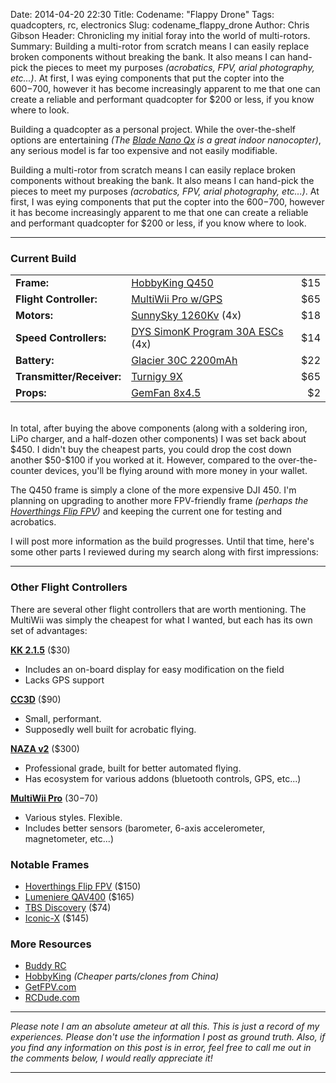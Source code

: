 Date: 2014-04-20 22:30
Title: Codename: "Flappy Drone"
Tags: quadcopters, rc, electronics
Slug: codename_flappy_drone
Author: Chris Gibson
Header: Chronicling my initial foray into the world of multi-rotors.
Summary: Building a multi-rotor from scratch means I can easily replace broken components without breaking the bank. It also means I can hand-pick the pieces to meet my purposes _(acrobatics, FPV, arial photography, etc...)_. At first, I was eying components that put the copter into the $600-$700, however it has become increasingly apparent to me that one can create a reliable and performant quadcopter for $200 or less, if you know where to look.

Building a quadcopter as a personal project. While the over-the-shelf options are entertaining _(The [Blade Nano Qx][nano_qx] is a great indoor nanocopter)_, any serious model is far too expensive and not easily modifiable.

Building a multi-rotor from scratch means I can easily replace broken components without breaking the bank. It also means I can hand-pick the pieces to meet my purposes _(acrobatics, FPV, arial photography, etc...)_. At first, I was eying components that put the copter into the $600-$700, however it has become increasingly apparent to me that one can create a reliable and performant quadcopter for $200 or less, if you know where to look.
* * *
### Current Build

| | | |
| --- | --- | ---: |
| __Frame:__ | [HobbyKing Q450][frame] | $15 |
| __Flight Controller:__ | [MultiWii Pro w/GPS][flight_controller] | $65 |
| __Motors:__ | [SunnySky 1260Kv][motors] (4x) |  $18 |
| __Speed Controllers:__ | [DYS SimonK Program 30A ESCs][esc] (4x) | $14 |
| __Battery:__ | [Glacier 30C 2200mAh][battery] | $22 |
| __Transmitter/Receiver:__ | [Turnigy 9X][transmitter] | $65 |
| __Props:__ | [GemFan 8x4.5][gemfan] | $2 |

<br/>
In total, after buying the above components (along with a soldering iron, LiPo charger, and a half-dozen other components) I was set back about $450. I didn't buy the cheapest parts, you could drop the cost down another $50-$100 if you worked at it. However, compared to the over-the-counter devices, you'll be flying around with more money in your wallet.

The Q450 frame is simply a clone of the more expensive DJI 450. I'm planning on upgrading to another more FPV-friendly frame _(perhaps the [Hoverthings Flip FPV][flip_fpv])_ and keeping the current one for testing and acrobatics.

I will post more information as the build progresses. Until that time, here's some other parts I reviewed during my search along with first impressions:
* * *
### Other Flight Controllers
There are several other flight controllers that are worth mentioning. The MultiWii was simply the cheapest for what I wanted, but each has its own set of advantages:

 __[KK 2.1.5][kk215]__ ($30)
 
* Includes an on-board display for easy modification on the field
* Lacks GPS support

__[CC3D][cc3d]__ ($90)

* Small, performant.
* Supposedly well built for acrobatic flying.

__[NAZA v2][naza]__ ($300)

* Professional grade, built for better automated flying.
* Has ecosystem for various addons (bluetooth controls, GPS, etc...)

__[MultiWii Pro][flight_controller]__ ($30-$70)

* Various styles. Flexible.
* Includes better sensors (barometer, 6-axis accelerometer, magnetometer, etc...)

### Notable Frames

 * [Hoverthings Flip FPV][flip_fpv] ($150)
 * [Lumeniere QAV400][qav400] ($165)
 * [TBS Discovery][tbs] ($74)
 * [Iconic-X][iconicx] ($145)

### More Resources

 * [Buddy RC][buddyrc]
 * [HobbyKing][hobbyking] _(Cheaper parts/clones from China)_
 * [GetFPV.com][getfpv]
 * [RCDude.com][rcdude]

* * *
_Please note I am an absolute ameteur at all this. This is just a record of my experiences. Please don't use the information I post as ground truth. Also, if you find any information on this post is in error, feel free to call me out in the comments below, I would really appreciate it!_
* * *

[naza]: http://www.hobbyking.com/hobbyking/store/__51633__dji_naza_m_v2_multi_rotor_flight_controller_gps_combo.html
[cc3d]: http://www.getfpv.com/openpilot-cc3d-flight-controller.html
[kk215]: http://www.hobbyking.com/hobbyking/store/__54299__Hobbyking_KK2_1_5_Multi_rotor_LCD_Flight_Control_Board_With_6050MPU_And_Atmel_644PA.html
[iconicx]: http://quadcopter.us/store/index.php?id_product=8&controller=product
[tbs]: http://team-blacksheep.com/shop/cat:discovery
[qav400]: http://www.getfpv.com/featured/qav400-frame-aluminum.html
[flip_fpv]: http://www.hoverthings.com/flipfpvproblack.html
[gemfan]: http://www.buddyrc.com/catalogsearch/result/?q=GemFan+8x4.5+
[rcdude]: http://www.rcdude.com/servlet/StoreFront
[getfpv]: http://www.getfpv.com/
[buddyrc]: http://www.buddyrc.com/
[hobbyking]: https://www.hobbyking.com
[nano_qx]: http://www.horizonhobby.com/products/nano-qx-bnf-with-safe-technology-BLH7680
[frame]: http://www.hobbyking.com/hobbyking/store/uh_viewitem.asp?idproduct=54664 
[flight_controller]: https://www.hobbyking.com/hobbyking/store/__26588__MultiWii_PRO_Flight_Controller_w_MTK_GPS_Module.html
[motors]: http://www.buddyrc.com/sunnysky-x2208-15-1260kv.html
[esc]: http://www.buddyrc.com/dys-simon-k-program-30a-multirotor-esc.html
[battery]: http://www.buddyrc.com/glacier-30c-2200mah-3s1p-t-plug.html
[transmitter]: https://www.hobbyking.com/hobbyking/store/__19673__Turnigy_9X_9Ch_Transmitter_w_Module_8ch_Receiver_Mode_2_v2_Firmware_USA_Warehouse_.html

